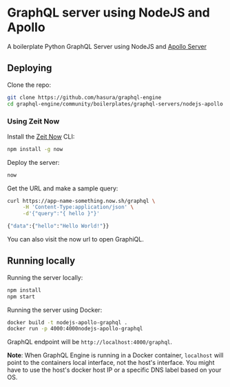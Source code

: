 # GraphQL server using NodeJS and Apollo

A boilerplate Python GraphQL Server using NodeJS and [Apollo Server](https://www.apollographql.com/docs/apollo-server/)

## Deploying

Clone the repo:

```bash
git clone https://github.com/hasura/graphql-engine
cd graphql-engine/community/boilerplates/graphql-servers/nodejs-apollo
```

### Using Zeit Now

Install the [Zeit Now](https://zeit.co/now) CLI:

```bash
npm install -g now
```

Deploy the server:
```bash
now
```

Get the URL and make a sample query:
```bash
curl https://app-name-something.now.sh/graphql \
     -H 'Content-Type:application/json' \
     -d'{"query":"{ hello }"}'

{"data":{"hello":"Hello World!"}}
```

You can also visit the now url to open GraphiQL.

## Running locally
Running the server locally:

```bash
npm install
npm start
```

Running the server using Docker:

```bash
docker build -t nodejs-apollo-graphql .
docker run -p 4000:4000nodejs-apollo-graphql
```

GraphQL endpoint will be `http://localhost:4000/graphql`.

**Note**: When GraphQL Engine is running in a Docker container, `localhost` will
point to the containers local interface, not the host's interface. You might
have to use the host's docker host IP or a specific DNS label based on your OS.
